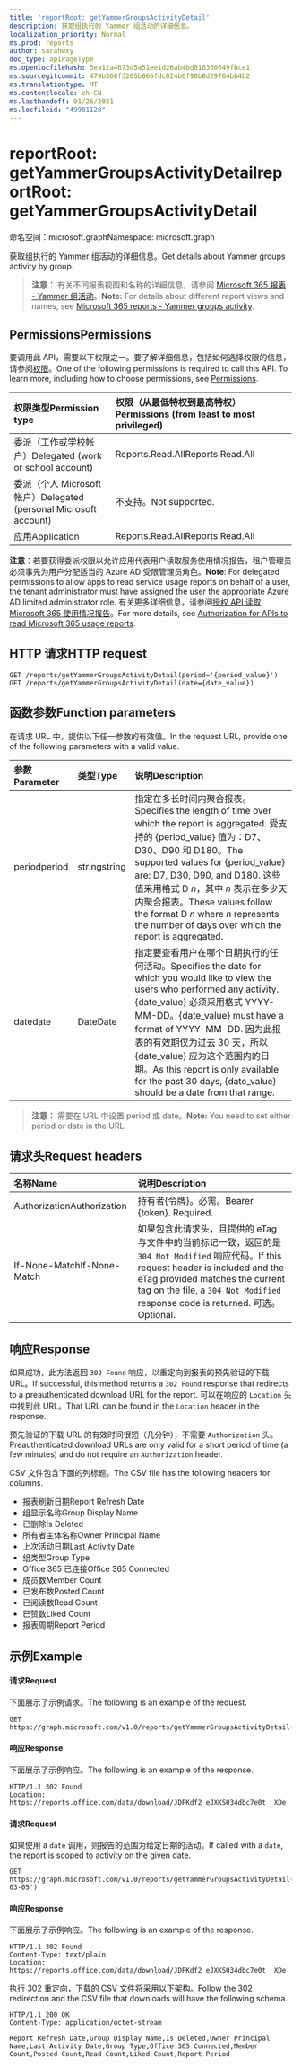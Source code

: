 ```yaml
---
title: 'reportRoot: getYammerGroupsActivityDetail'
description: 获取组执行的 Yammer 组活动的详细信息。
localization_priority: Normal
ms.prod: reports
author: sarahwxy
doc_type: apiPageType
ms.openlocfilehash: 5ea12a4673d5a51ee1d26ab4bd016360649fbce1
ms.sourcegitcommit: 479b366f3265b666fdc024b0f90b8d29764bb4b2
ms.translationtype: MT
ms.contentlocale: zh-CN
ms.lasthandoff: 01/26/2021
ms.locfileid: "49981128"
---
```

# <a name="reportroot-getyammergroupsactivitydetail"></a><span data-ttu-id="2f4e2-103">reportRoot: getYammerGroupsActivityDetail</span><span class="sxs-lookup"><span data-stu-id="2f4e2-103">reportRoot: getYammerGroupsActivityDetail</span></span>

<span data-ttu-id="2f4e2-104">命名空间：microsoft.graph</span><span class="sxs-lookup"><span data-stu-id="2f4e2-104">Namespace: microsoft.graph</span></span>

<span data-ttu-id="2f4e2-105">获取组执行的 Yammer 组活动的详细信息。</span><span class="sxs-lookup"><span data-stu-id="2f4e2-105">Get details about Yammer groups activity by group.</span></span>

> <span data-ttu-id="2f4e2-106">**注意：** 有关不同报表视图和名称的详细信息，请参阅 [Microsoft 365 报表 - Yammer 组活动](https://support.office.com/client/Yammer-groups-activity-report-94dd92ec-ea73-43c6-b51f-2a11fd78aa31)。</span><span class="sxs-lookup"><span data-stu-id="2f4e2-106">**Note:** For details about different report views and names, see [Microsoft 365 reports - Yammer groups activity](https://support.office.com/client/Yammer-groups-activity-report-94dd92ec-ea73-43c6-b51f-2a11fd78aa31).</span></span>

## <a name="permissions"></a><span data-ttu-id="2f4e2-107">Permissions</span><span class="sxs-lookup"><span data-stu-id="2f4e2-107">Permissions</span></span>

<span data-ttu-id="2f4e2-p101">要调用此 API，需要以下权限之一。要了解详细信息，包括如何选择权限的信息，请参阅[权限](/graph/permissions-reference)。</span><span class="sxs-lookup"><span data-stu-id="2f4e2-p101">One of the following permissions is required to call this API. To learn more, including how to choose permissions, see [Permissions](/graph/permissions-reference).</span></span>

| <span data-ttu-id="2f4e2-110">权限类型</span><span class="sxs-lookup"><span data-stu-id="2f4e2-110">Permission type</span></span>                        | <span data-ttu-id="2f4e2-111">权限（从最低特权到最高特权）</span><span class="sxs-lookup"><span data-stu-id="2f4e2-111">Permissions (from least to most privileged)</span></span> |
| :------------------------------------- | :--------------------------------------- |
| <span data-ttu-id="2f4e2-112">委派（工作或学校帐户）</span><span class="sxs-lookup"><span data-stu-id="2f4e2-112">Delegated (work or school account)</span></span>     | <span data-ttu-id="2f4e2-113">Reports.Read.All</span><span class="sxs-lookup"><span data-stu-id="2f4e2-113">Reports.Read.All</span></span>                         |
| <span data-ttu-id="2f4e2-114">委派（个人 Microsoft 帐户）</span><span class="sxs-lookup"><span data-stu-id="2f4e2-114">Delegated (personal Microsoft account)</span></span> | <span data-ttu-id="2f4e2-115">不支持。</span><span class="sxs-lookup"><span data-stu-id="2f4e2-115">Not supported.</span></span>                           |
| <span data-ttu-id="2f4e2-116">应用</span><span class="sxs-lookup"><span data-stu-id="2f4e2-116">Application</span></span>                            | <span data-ttu-id="2f4e2-117">Reports.Read.All</span><span class="sxs-lookup"><span data-stu-id="2f4e2-117">Reports.Read.All</span></span>                         |

<span data-ttu-id="2f4e2-118">**注意**：若要获得委派权限以允许应用代表用户读取服务使用情况报告，租户管理员必须事先为用户分配适当的 Azure AD 受限管理员角色。</span><span class="sxs-lookup"><span data-stu-id="2f4e2-118">**Note**: For delegated permissions to allow apps to read service usage reports on behalf of a user, the tenant administrator must have assigned the user the appropriate Azure AD limited administrator role.</span></span> <span data-ttu-id="2f4e2-119">有关更多详细信息，请参阅[授权 API 读取 Microsoft 365 使用情况报告](/graph/reportroot-authorization)。</span><span class="sxs-lookup"><span data-stu-id="2f4e2-119">For more details, see [Authorization for APIs to read Microsoft 365 usage reports](/graph/reportroot-authorization).</span></span>

## <a name="http-request"></a><span data-ttu-id="2f4e2-120">HTTP 请求</span><span class="sxs-lookup"><span data-stu-id="2f4e2-120">HTTP request</span></span>


<!-- { "blockType": "ignored" } --> 

```http
GET /reports/getYammerGroupsActivityDetail(period='{period_value}')
GET /reports/getYammerGroupsActivityDetail(date={date_value})
```

## <a name="function-parameters"></a><span data-ttu-id="2f4e2-121">函数参数</span><span class="sxs-lookup"><span data-stu-id="2f4e2-121">Function parameters</span></span>

<span data-ttu-id="2f4e2-122">在请求 URL 中，提供以下任一参数的有效值。</span><span class="sxs-lookup"><span data-stu-id="2f4e2-122">In the request URL, provide one of the following parameters with a valid value.</span></span>

| <span data-ttu-id="2f4e2-123">参数</span><span class="sxs-lookup"><span data-stu-id="2f4e2-123">Parameter</span></span> | <span data-ttu-id="2f4e2-124">类型</span><span class="sxs-lookup"><span data-stu-id="2f4e2-124">Type</span></span>   | <span data-ttu-id="2f4e2-125">说明</span><span class="sxs-lookup"><span data-stu-id="2f4e2-125">Description</span></span>                              |
| :-------- | :----- | :--------------------------------------- |
| <span data-ttu-id="2f4e2-126">period</span><span class="sxs-lookup"><span data-stu-id="2f4e2-126">period</span></span>    | <span data-ttu-id="2f4e2-127">string</span><span class="sxs-lookup"><span data-stu-id="2f4e2-127">string</span></span> | <span data-ttu-id="2f4e2-128">指定在多长时间内聚合报表。</span><span class="sxs-lookup"><span data-stu-id="2f4e2-128">Specifies the length of time over which the report is aggregated.</span></span> <span data-ttu-id="2f4e2-129">受支持的 {period_value} 值为：D7、D30、D90 和 D180。</span><span class="sxs-lookup"><span data-stu-id="2f4e2-129">The supported values for {period_value} are: D7, D30, D90, and D180.</span></span> <span data-ttu-id="2f4e2-130">这些值采用格式 D *n*，其中 *n* 表示在多少天内聚合报表。</span><span class="sxs-lookup"><span data-stu-id="2f4e2-130">These values follow the format D *n* where *n* represents the number of days over which the report is aggregated.</span></span> |
| <span data-ttu-id="2f4e2-131">date</span><span class="sxs-lookup"><span data-stu-id="2f4e2-131">date</span></span>      | <span data-ttu-id="2f4e2-132">Date</span><span class="sxs-lookup"><span data-stu-id="2f4e2-132">Date</span></span>   | <span data-ttu-id="2f4e2-133">指定要查看用户在哪个日期执行的任何活动。</span><span class="sxs-lookup"><span data-stu-id="2f4e2-133">Specifies the date for which you would like to view the users who performed any activity.</span></span> <span data-ttu-id="2f4e2-134">{date_value} 必须采用格式 YYYY-MM-DD。</span><span class="sxs-lookup"><span data-stu-id="2f4e2-134">{date_value} must have a format of YYYY-MM-DD.</span></span> <span data-ttu-id="2f4e2-135">因为此报表的有效期仅为过去 30 天，所以 {date_value} 应为这个范围内的日期。</span><span class="sxs-lookup"><span data-stu-id="2f4e2-135">As this report is only available for the past 30 days, {date_value} should be a date from that range.</span></span> |

> <span data-ttu-id="2f4e2-136">**注意：** 需要在 URL 中设置 period 或 date。</span><span class="sxs-lookup"><span data-stu-id="2f4e2-136">**Note:** You need to set either period or date in the URL.</span></span>

## <a name="request-headers"></a><span data-ttu-id="2f4e2-137">请求头</span><span class="sxs-lookup"><span data-stu-id="2f4e2-137">Request headers</span></span>

| <span data-ttu-id="2f4e2-138">名称</span><span class="sxs-lookup"><span data-stu-id="2f4e2-138">Name</span></span>          | <span data-ttu-id="2f4e2-139">说明</span><span class="sxs-lookup"><span data-stu-id="2f4e2-139">Description</span></span>                              |
| :------------ | :--------------------------------------- |
| <span data-ttu-id="2f4e2-140">Authorization</span><span class="sxs-lookup"><span data-stu-id="2f4e2-140">Authorization</span></span> | <span data-ttu-id="2f4e2-p105">持有者{令牌}。必需。</span><span class="sxs-lookup"><span data-stu-id="2f4e2-p105">Bearer {token}. Required.</span></span>                |
| <span data-ttu-id="2f4e2-143">If-None-Match</span><span class="sxs-lookup"><span data-stu-id="2f4e2-143">If-None-Match</span></span> | <span data-ttu-id="2f4e2-144">如果包含此请求头，且提供的 eTag 与文件中的当前标记一致，返回的是 `304 Not Modified` 响应代码。</span><span class="sxs-lookup"><span data-stu-id="2f4e2-144">If this request header is included and the eTag provided matches the current tag on the file, a `304 Not Modified` response code is returned.</span></span> <span data-ttu-id="2f4e2-145">可选。</span><span class="sxs-lookup"><span data-stu-id="2f4e2-145">Optional.</span></span> |

## <a name="response"></a><span data-ttu-id="2f4e2-146">响应</span><span class="sxs-lookup"><span data-stu-id="2f4e2-146">Response</span></span>

<span data-ttu-id="2f4e2-147">如果成功，此方法返回 `302 Found` 响应，以重定向到报表的预先验证的下载 URL。</span><span class="sxs-lookup"><span data-stu-id="2f4e2-147">If successful, this method returns a `302 Found` response that redirects to a preauthenticated download URL for the report.</span></span> <span data-ttu-id="2f4e2-148">可以在响应的 `Location` 头中找到此 URL。</span><span class="sxs-lookup"><span data-stu-id="2f4e2-148">That URL can be found in the `Location` header in the response.</span></span>

<span data-ttu-id="2f4e2-149">预先验证的下载 URL 的有效时间很短（几分钟），不需要 `Authorization` 头。</span><span class="sxs-lookup"><span data-stu-id="2f4e2-149">Preauthenticated download URLs are only valid for a short period of time (a few minutes) and do not require an `Authorization` header.</span></span>

<span data-ttu-id="2f4e2-150">CSV 文件包含下面的列标题。</span><span class="sxs-lookup"><span data-stu-id="2f4e2-150">The CSV file has the following headers for columns.</span></span>

- <span data-ttu-id="2f4e2-151">报表刷新日期</span><span class="sxs-lookup"><span data-stu-id="2f4e2-151">Report Refresh Date</span></span>
- <span data-ttu-id="2f4e2-152">组显示名称</span><span class="sxs-lookup"><span data-stu-id="2f4e2-152">Group Display Name</span></span>
- <span data-ttu-id="2f4e2-153">已删除</span><span class="sxs-lookup"><span data-stu-id="2f4e2-153">Is Deleted</span></span>
- <span data-ttu-id="2f4e2-154">所有者主体名称</span><span class="sxs-lookup"><span data-stu-id="2f4e2-154">Owner Principal Name</span></span>
- <span data-ttu-id="2f4e2-155">上次活动日期</span><span class="sxs-lookup"><span data-stu-id="2f4e2-155">Last Activity Date</span></span>
- <span data-ttu-id="2f4e2-156">组类型</span><span class="sxs-lookup"><span data-stu-id="2f4e2-156">Group Type</span></span>
- <span data-ttu-id="2f4e2-157">Office 365 已连接</span><span class="sxs-lookup"><span data-stu-id="2f4e2-157">Office 365 Connected</span></span>
- <span data-ttu-id="2f4e2-158">成员数</span><span class="sxs-lookup"><span data-stu-id="2f4e2-158">Member Count</span></span>
- <span data-ttu-id="2f4e2-159">已发布数</span><span class="sxs-lookup"><span data-stu-id="2f4e2-159">Posted Count</span></span>
- <span data-ttu-id="2f4e2-160">已阅读数</span><span class="sxs-lookup"><span data-stu-id="2f4e2-160">Read Count</span></span>
- <span data-ttu-id="2f4e2-161">已赞数</span><span class="sxs-lookup"><span data-stu-id="2f4e2-161">Liked Count</span></span>
- <span data-ttu-id="2f4e2-162">报表周期</span><span class="sxs-lookup"><span data-stu-id="2f4e2-162">Report Period</span></span>

## <a name="example"></a><span data-ttu-id="2f4e2-163">示例</span><span class="sxs-lookup"><span data-stu-id="2f4e2-163">Example</span></span>

#### <a name="request"></a><span data-ttu-id="2f4e2-164">请求</span><span class="sxs-lookup"><span data-stu-id="2f4e2-164">Request</span></span>

<span data-ttu-id="2f4e2-165">下面展示了示例请求。</span><span class="sxs-lookup"><span data-stu-id="2f4e2-165">The following is an example of the request.</span></span>


<!--{
  "blockType": "ignored",
  "isComposable": true,
  "name": "reportroot_getyammergroupsactivityuserdetail"
}-->

```msgraph-interactive
GET https://graph.microsoft.com/v1.0/reports/getYammerGroupsActivityDetail(period='D7')
```


#### <a name="response"></a><span data-ttu-id="2f4e2-166">响应</span><span class="sxs-lookup"><span data-stu-id="2f4e2-166">Response</span></span>

<span data-ttu-id="2f4e2-167">下面展示了示例响应。</span><span class="sxs-lookup"><span data-stu-id="2f4e2-167">The following is an example of the response.</span></span>

<!-- { "blockType": "response", "@odata.type": "microsoft.graph.report" } --> 

```http
HTTP/1.1 302 Found
Location: https://reports.office.com/data/download/JDFKdf2_eJXKS034dbc7e0t__XDe
```

#### <a name="request"></a><span data-ttu-id="2f4e2-168">请求</span><span class="sxs-lookup"><span data-stu-id="2f4e2-168">Request</span></span>
<span data-ttu-id="2f4e2-169">如果使用 a `date` 调用，则报告的范围为给定日期的活动。</span><span class="sxs-lookup"><span data-stu-id="2f4e2-169">If called with a `date`, the report is scoped to activity on the given date.</span></span>

<!--{
  "blockType": "request",
  "isComposable": true,
  "name": "reportroot_getyammergroupsactivityuserdetail_date"
}-->

```http
GET https://graph.microsoft.com/v1.0/reports/getYammerGroupsActivityDetail(date='2018-03-05')
```

#### <a name="response"></a><span data-ttu-id="2f4e2-170">响应</span><span class="sxs-lookup"><span data-stu-id="2f4e2-170">Response</span></span>

<span data-ttu-id="2f4e2-171">下面展示了示例响应。</span><span class="sxs-lookup"><span data-stu-id="2f4e2-171">The following is an example of the response.</span></span>

<!-- { "blockType": "response", "@odata.type": "microsoft.graph.report" } --> 

```http
HTTP/1.1 302 Found
Content-Type: text/plain
Location: https://reports.office.com/data/download/JDFKdf2_eJXKS034dbc7e0t__XDe
```

<span data-ttu-id="2f4e2-172">执行 302 重定向，下载的 CSV 文件将采用以下架构。</span><span class="sxs-lookup"><span data-stu-id="2f4e2-172">Follow the 302 redirection and the CSV file that downloads will have the following schema.</span></span>

<!-- {
  "blockType": "ignored"
} -->

```http
HTTP/1.1 200 OK
Content-Type: application/octet-stream

Report Refresh Date,Group Display Name,Is Deleted,Owner Principal Name,Last Activity Date,Group Type,Office 365 Connected,Member Count,Posted Count,Read Count,Liked Count,Report Period
```
<!-- uuid: 8fcb5dbc-d5aa-4681-8e31-b001d5168d79 
2015-10-25 14:57:30 UTC -->
<!-- {
  "type": "#page.annotation",
  "description": "Example",
  "keywords": "",
  "section": "documentation",
  "tocPath": "",
  "suppressions": [
  ]
}-->

